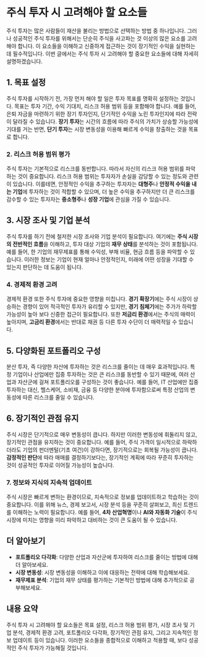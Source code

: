 # 주식 투자 시 고려해야 할 요소들

주식 투자는 많은 사람들이 재산을 불리는 방법으로 선택하는 방법 중 하나입니다. 그러나 성공적인 주식 투자를 위해서는 단순히 주식을 사고파는 것 이상의 많은 요소를 고려해야 합니다. 이 요소들을 이해하고 신중하게 접근하는 것이 장기적인 수익을 실현하는 데 필수적입니다. 이번 글에서는 주식 투자 시 고려해야 할 중요한 요소들에 대해 자세히 설명하겠습니다.

## 1. **목표 설정**

주식 투자를 시작하기 전, 가장 먼저 해야 할 일은 투자 목표를 명확히 설정하는 것입니다. 목표는 투자 기간, 수익 기대치, 리스크 허용 범위 등을 포함해야 합니다. 예를 들어, 은퇴 자금을 마련하기 위한 장기 투자인지, 단기적인 수익을 노린 투자인지에 따라 전략이 달라질 수 있습니다. **장기 투자**는 시간의 흐름에 따라 주식의 가치가 상승할 가능성에 기대를 거는 반면, **단기 투자**는 시장 변동성을 이용해 빠르게 수익을 창출하는 것을 목표로 합니다.

### 2. **리스크 허용 범위 평가**

주식 투자는 기본적으로 리스크를 동반합니다. 따라서 자신의 리스크 허용 범위를 파악하는 것이 중요합니다. 리스크 허용 범위는 투자자가 손실을 감당할 수 있는 정도와 관련이 있습니다. 이를테면, 안정적인 수익을 추구하는 투자자는 **대형주**나 **안정적 수익을 내는 기업**에 투자하는 것이 적합할 수 있으며, 더 높은 수익을 추구하지만 더 큰 리스크를 감수할 수 있는 투자자는 **중소형주**나 **성장 기업**에 관심을 가질 수 있습니다.

## 3. **시장 조사 및 기업 분석**

주식 투자를 하기 전에 철저한 시장 조사와 기업 분석이 필요합니다. 여기에는 **주식 시장의 전반적인 흐름**을 이해하고, 투자 대상 기업의 **재무 상태**를 분석하는 것이 포함됩니다. 예를 들어, 한 기업의 재무제표를 통해 수익성, 부채 비율, 현금 흐름 등을 파악할 수 있습니다. 이러한 정보는 기업이 현재 얼마나 안정적인지, 미래에 어떤 성장을 기대할 수 있는지 판단하는 데 도움이 됩니다.

### 4. **경제적 환경 고려**

경제적 환경 또한 주식 투자에 중요한 영향을 미칩니다. **경기 확장기**에는 주식 시장이 상승하는 경향이 있어 적극적인 투자가 유리할 수 있지만, **경기 침체기**에는 주가가 하락할 가능성이 높아 보다 신중한 접근이 필요합니다. 또한 **저금리 환경**에서는 주식의 매력이 높아지며, **고금리 환경**에서는 반대로 채권 등 다른 투자 수단이 더 매력적일 수 있습니다.

## 5. **다양화된 포트폴리오 구성**

분산 투자, 즉 다양한 자산에 투자하는 것은 리스크를 줄이는 데 매우 효과적입니다. 특정 기업이나 산업에만 집중 투자하는 것은 큰 리스크를 동반할 수 있기 때문에, 여러 산업과 자산군에 걸쳐 포트폴리오를 구성하는 것이 좋습니다. 예를 들어, IT 산업에만 집중 투자하는 대신, 헬스케어, 소비재, 금융 등 다양한 분야에 투자함으로써 특정 산업의 변동성에 따른 리스크를 줄일 수 있습니다.

## 6. **장기적인 관점 유지**

주식 시장은 단기적으로 매우 변동성이 큽니다. 하지만 이러한 변동성에 휘둘리지 않고, 장기적인 관점을 유지하는 것이 중요합니다. 예를 들어, 주식 가격이 일시적으로 하락하더라도 기업의 펀더멘털(기초 여건)이 강하다면, 장기적으로는 회복될 가능성이 큽니다. **감정적인 판단**에 따라 매매를 결정하기보다는, 장기적인 계획에 따라 꾸준히 투자하는 것이 성공적인 투자로 이어질 가능성이 높습니다.

### 7. **정보와 지식의 지속적 업데이트**

주식 시장은 빠르게 변하는 환경이므로, 지속적으로 정보를 업데이트하고 학습하는 것이 중요합니다. 이를 위해 뉴스, 경제 보고서, 시장 분석 등을 꾸준히 살펴보고, 최신 트렌드를 이해하는 노력이 필요합니다. 예를 들어, **4차 산업혁명**이나 **AI와 자동화 기술**이 주식 시장에 미치는 영향을 미리 파악하고 대비하는 것이 큰 도움이 될 수 있습니다.

## 더 알아보기

- **포트폴리오 다각화**: 다양한 산업과 자산군에 투자하여 리스크를 줄이는 방법에 대해 더 알아보세요.
- **시장 변동성**: 시장 변동성을 이해하고 이에 대응하는 전략에 대해 학습해보세요.
- **재무제표 분석**: 기업의 재무 상태를 평가하는 기본적인 방법에 대해 추가적으로 공부해보세요.

## 내용 요약

주식 투자 시 고려해야 할 요소들은 목표 설정, 리스크 허용 범위 평가, 시장 조사 및 기업 분석, 경제적 환경 고려, 포트폴리오 다각화, 장기적인 관점 유지, 그리고 지속적인 정보 업데이트 등이 있습니다. 이러한 요소들을 종합적으로 이해하고 적용할 때, 보다 성공적인 주식 투자가 가능해질 것입니다.
